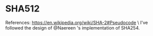 # SHA512
References:
https://en.wikipedia.org/wiki/SHA-2#Pseudocode
\\
I've followed the design of @Naereen 's implementation of SHA254.
